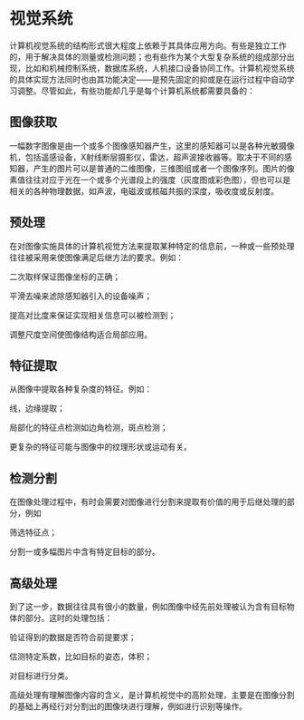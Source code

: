 # 视觉系统

计算机视觉系统的结构形式很大程度上依赖于其具体应用方向。有些是独立工作的，用于解决具体的测量或检测问题；也有些作为某个大型复杂系统的组成部分出现，比如和机械控制系统，数据库系统，人机接口设备协同工作。计算机视觉系统的具体实现方法同时也由其功能决定——是预先固定的抑或是在运行过程中自动学习调整。尽管如此，有些功能却几乎是每个计算机系统都需要具备的：

## 图像获取

一幅数字图像是由一个或多个图像感知器产生，这里的感知器可以是各种光敏摄像机，包括遥感设备，X射线断层摄影仪，雷达，超声波接收器等。取决于不同的感知器，产生的图片可以是普通的二维图像，三维图组或者一个图像序列。图片的像素值往往对应于光在一个或多个光谱段上的强度（灰度图或彩色图），但也可以是相关的各种物理数据，如声波，电磁波或核磁共振的深度，吸收度或反射度。

## 预处理

在对图像实施具体的计算机视觉方法来提取某种特定的信息前，一种或一些预处理往往被采用来使图像满足后继方法的要求。例如：

二次取样保证图像坐标的正确；

平滑去噪来滤除感知器引入的设备噪声；

提高对比度来保证实现相关信息可以被检测到；

调整尺度空间使图像结构适合局部应用。

## 特征提取

从图像中提取各种复杂度的特征。例如：

线，边缘提取；

局部化的特征点检测如边角检测，斑点检测；

更复杂的特征可能与图像中的纹理形状或运动有关。

## 检测分割

在图像处理过程中，有时会需要对图像进行分割来提取有价值的用于后继处理的部分，例如

筛选特征点；

分割一或多幅图片中含有特定目标的部分。

## 高级处理

到了这一步，数据往往具有很小的数量，例如图像中经先前处理被认为含有目标物体的部分。这时的处理包括：

验证得到的数据是否符合前提要求；

估测特定系数，比如目标的姿态，体积；

对目标进行分类。

高级处理有理解图像内容的含义，是计算机视觉中的高阶处理，主要是在图像分割的基础上再经行对分割出的图像块进行理解，例如进行识别等操作。

